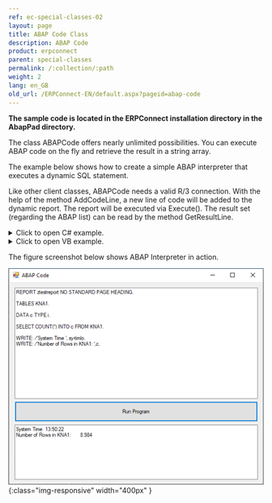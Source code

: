```yaml
---
ref: ec-special-classes-02
layout: page
title: ABAP Code Class
description: ABAP Code
product: erpconnect
parent: special-classes
permalink: /:collection/:path
weight: 2
lang: en_GB
old_url: /ERPConnect-EN/default.aspx?pageid=abap-code
---
```


**The sample code is located in the ERPConnect installation directory in the AbapPad directory.** 

The class ABAPCode offers nearly unlimited possibilities. You can execute ABAP code on the fly and retrieve the result in a string array.

The example below shows how to create a simple ABAP interpreter that executes a dynamic SQL statement.

Like other client classes, ABAPCode needs a valid R/3 connection. With the help of the method AddCodeLine, a new line of code will be added to the dynamic report. The report will be executed via Execute(). The result set (regarding the ABAP list) can be read by the method GetResultLine.


<details>
<summary>Click to open C# example.</summary>
{% highlight csharp %}
private void button1_Click(object sender, System.EventArgs e)
        {
            using (ERPConnect.R3Connection con = new ERPConnect.R3Connection())
            {
                con.UserName = "erpconnect";
                con.Password = "pass";
                con.Language = "DE";
                con.Client = "800";
                con.Host = "sapserver";
                con.SystemNumber = 11;
 
                con.Open(false);
 
                ERPConnect.Utils.ABAPCode code = new ERPConnect.Utils.ABAPCode();
                code.Connection = con;
                foreach (string s in textBox1.Lines)
                {
                    code.AddCodeLine(s);
                }
 
                if (code.Execute())
                {
                    for (int i = 0; i < code.ResultLineCount; i++)
                        textBox2.Text += code.GetResultLine(i) + "\r\n";
                }
                else
                {
                    textBox2.Text = "ABAP Error: " + code.LastABAPSyntaxError;
                }
            }
        }
{% endhighlight %}
</details>

<details>
<summary>Click to open VB example.</summary>
{% highlight visualbasic %}
Private Sub button1_Click(ByVal sender As System.Object, ByVal e As System.EventArgs) Handles button1.Click
 
 
    Using con As New ERPConnect.R3Connection
        con.UserName = "erpconnect"
        con.Password = "pass"
        con.Language = "DE"
        con.Client = "800"
        con.Host = "sapserver"
        con.SystemNumber = 11
 
        con.Open(False)
 
        Dim code = New ERPConnect.Utils.ABAPCode
        code.Connection = con
        Dim s As String
        For Each s In textBox1.Lines
            code.AddCodeLine(s)
        Next
 
        Dim i As Integer
        If code.Execute() Then
            For i = 0 To code.ResultLineCount - 1
                textBox2.Text += code.GetResultLine(i) + vbCrLf
            Next
        Else
            textBox2.Text = "ABAP Error:" + code.LastABAPSyntaxError
        End If
    End Using
End Sub
{% endhighlight %}
</details>

The figure screenshot below shows ABAP Interpreter in action. 

![AbapPad](/img/content/AbapPad.png){:class="img-responsive" width="400px" }
